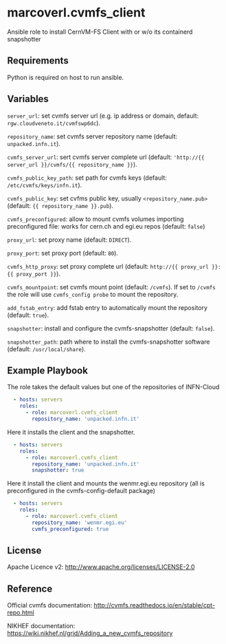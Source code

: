 marcoverl.cvmfs_client
======================

Ansible role to install CernVM-FS Client with or w/o its containerd snapshotter

Requirements
------------

Python is required on host to run ansible.

Variables
---------

``server_url``: set cvmfs server url (e.g. ip address or domain, default: ``rgw.cloudveneto.it/cvmfswp6dc``).

``repository_name``: set cvmfs server repository name (default: ``unpacked.infn.it``).

``cvmfs_server_url``: sert cvmfs server complete url (default: ``'http://{{ server_url }}/cvmfs/{{ repository_name }}``).

``cvmfs_public_key_path``: set path for cvmfs keys (default: ``/etc/cvmfs/keys/infn.it``).

``cvmfs_public_key``: set cvfms public key, usually `<repository_name.pub>` (default: ``{{ repository_name }}.pub``).

``cvmfs_preconfigured``: allow to mount cvmfs volumes importing preconfigured file: works for cern.ch and egi.eu repos (default: ``false``)

``proxy_url``: set proxy name (default: ``DIRECT``).

``proxy_port``: set proxy port (default: ``80``).

``cvmfs_http_proxy``: set proxy complete url (default: ``http://{{ proxy_url }}:{{ proxy_port }}``).

``cvmfs_mountpoint``: set cvmfs mount point (default: ``/cvmfs``). If set to ``/cvmfs`` the role will use ``cvmfs_config probe`` to mount the repository.

``add_fstab_entry``: add fstab entry to automatically mount the repository (default: ``true``).

``snapshotter``: install and configure the cvmfs-snapshotter (default: ``false``).

``snapshotter_path``: path where to install the cvmfs-snapshotter software (default: ``/usr/local/share``).

Example Playbook
----------------

The role takes the default values but one of the repositories of INFN-Cloud

```yaml
  - hosts: servers
    roles:
      - role: marcoverl.cvmfs_client
        repository_name: 'unpacked.infn.it'
```

Here it installs the client and the snapshotter.

```yaml
  - hosts: servers
    roles:
      - role: marcoverl.cvmfs_client
        repository_name: 'unpacked.infn.it'
        snapshotter: true
```

Here it install the client and mounts the wenmr.egi.eu repository (all is preconfigured in the cvmfs-config-default package)

```yaml
  - hosts: servers
    roles:
      - role: marcoverl.cvmfs_client
        repository_name: 'wenmr.egi.eu'
        cvmfs_preconfigured: true
```


License
-------

Apache Licence v2: http://www.apache.org/licenses/LICENSE-2.0

Reference
---------

Official cvmfs documentation: http://cvmfs.readthedocs.io/en/stable/cpt-repo.html

NIKHEF documentation: https://wiki.nikhef.nl/grid/Adding_a_new_cvmfs_repository
